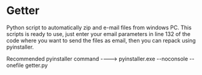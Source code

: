 # Getter
Python script to automatically zip and e-mail files from windows PC.
This scripts is ready to use, just enter your email parameters in line 132 of the code where you want to send the files as email, then you can repack using pyinstaller.

Recommended pyinstaller command ----> pyinstaller.exe --noconsole --onefile getter.py
